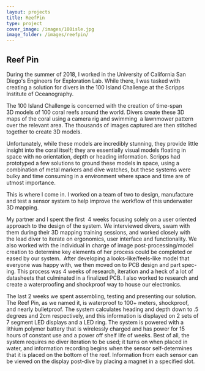 ```yaml
---
layout: projects
title: ReefPin
type: project
cover_image: /images/100isle.jpg
image_folder: /images/reefpin/
---
```


## Reef Pin

During the summer of 2018, I worked in the University of California San Diego's Engineers for Exploration Lab. While there, I was tasked with creating a solution for divers in the 100 Island Challenge at the Scripps Institute of Oceanography. 

The 100 Island Challenge is concerned with the creation of time-span 3D models of 100 coral reefs around the world. Divers create these 3D maps of the coral using a camera rig and swimming  a lawnmower pattern over the relevant area. The thousands of images captured are then stitched together to create 3D models.   

Unfortunately, while these models are incredibly stunning, they provide little insight into the coral itself; they are essentially visual models floating in space with no orientation, depth or heading information. Scripps had prototyped a few solutions to ground these models in space, using a combination of metal markers and dive watches, but these systems were bulky and time consuming in a environment where space and time are of utmost importance.   

This is where I come in. I worked on a team of two to design, manufacture and test a sensor system to help improve the workflow of this underwater 3D mapping.   

My partner and I spent the first  4 weeks focusing solely on a user oriented approach to the design of the system. We interviewed divers, swam with them during their 3D mapping training sessions, and worked closely with the lead diver to iterate on ergonomics, user interface and functionality. We also worked with the individual in charge of image post-processing/model creation to determine key elements of her process could be completed or eased by our system. 
After developing a looks-like/feels-like model that everyone was happy with, we then moved on to PCB design and part spec-ing. This process was 4 weeks of research, iteration and a heck of a lot of datasheets that culminated in a finalized PCB. I also worked to research and create a waterproofing and shockproof way to house our electronics.  

The last 2 weeks we spent assembling, testing and presenting our solution. The Reef Pin, as we named it, is waterproof to 100+ meters, shockproof, and nearly bulletproof. The system calculates heading and depth down to .5 degrees and 2cm respectively, and this information is displayed on 2 sets of 7 segment LED displays and a LED ring. The system is powered with a lithium polymer battery that is wirelessly charged and has power for 15 hours of constant use and a power off shelf life of weeks. Best of all, the system requires no diver iteration to be used; it turns on when placed in water, and information recording begins when the sensor self-determines that it is placed on the bottom of the reef. Information from each sensor can be viewed on the display post-dive by placing a magnet in a specified slot.  

